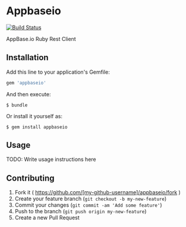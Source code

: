 # Appbaseio

[![Build
Status](https://travis-ci.org/ruanwz/appbaseio.svg)](https://travis-ci.org/ruanwz/appbaseio)

AppBase.io Ruby Rest Client

## Installation

Add this line to your application's Gemfile:

```ruby
gem 'appbaseio'
```

And then execute:

    $ bundle

Or install it yourself as:

    $ gem install appbaseio

## Usage

TODO: Write usage instructions here

## Contributing

1. Fork it ( https://github.com/[my-github-username]/appbaseio/fork )
2. Create your feature branch (`git checkout -b my-new-feature`)
3. Commit your changes (`git commit -am 'Add some feature'`)
4. Push to the branch (`git push origin my-new-feature`)
5. Create a new Pull Request
